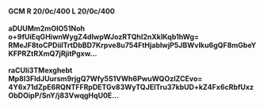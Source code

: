 #### GCM R 20/0c/400 L 20/0c/400
**aDUUMm2mOlO51Noh**<br/>**o+9fUiEqGHiwnWygZ4dIwpWJozRTQhI2nXkIKqb1hWg=**<br/>**RMeJF8toCPDiilTrtDbBD7Krpve8u754FtHjablwjP5JBWvIku6gQF8mGbeYKFPRZtRXmQ7jRjitPgxw...**<br/><br/>
**raCUIi3TMexghebt**<br/>**Mp8I3FldJUursm9rjgQ7Wfy5S1VWh6PwuWQOzIZCEvo=**<br/>**4Y6x71dZpE6RQNTFFRpDETGv83WyTQJElTru37kbUD+kZ4Fx6cRbfUxzObDOipP/SnY/j83VwqgHqU0E...**